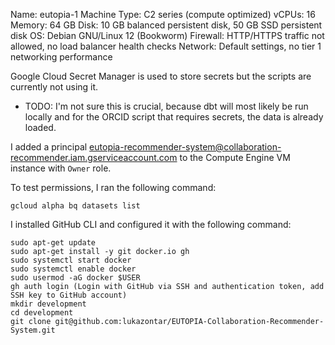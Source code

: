Name: eutopia-1
Machine Type: C2 series (compute optimized)
vCPUs: 16
Memory: 64 GB
Disk: 10 GB balanced persistent disk, 50 GB SSD persistent disk
OS: Debian GNU/Linux 12 (Bookworm)
Firewall: HTTP/HTTPS traffic not allowed, no load balancer health checks
Network: Default settings, no tier 1 networking performance

Google Cloud Secret Manager is used to store secrets but the scripts are currently not using it.

- TODO: I'm not sure this is crucial, because dbt will most likely be run locally and for the ORCID script that requires
  secrets, the data is already loaded.

I added a
principal [eutopia-recommender-system@collaboration-recommender.iam.gserviceaccount.com](mailto:eutopia-recommender-system@collaboration-recommender.iam.gserviceaccount.com)
to the Compute Engine
VM instance with `Owner` role.

To test permissions, I ran the following command:

 ```
 gcloud alpha bq datasets list
 ```

I installed GitHub CLI and configured it with the following command:

```
sudo apt-get update
sudo apt-get install -y git docker.io gh
sudo systemctl start docker
sudo systemctl enable docker
sudo usermod -aG docker $USER
gh auth login (Login with GitHub via SSH and authentication token, add SSH key to GitHub account)
mkdir development
cd development
git clone git@github.com:lukazontar/EUTOPIA-Collaboration-Recommender-System.git
```